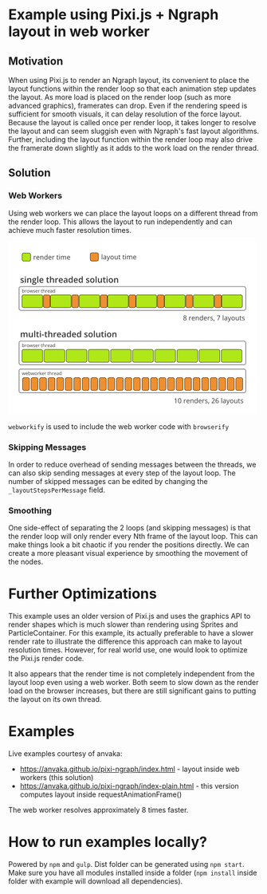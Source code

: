 # Example using Pixi.js + Ngraph layout in web worker

## Motivation
When using Pixi.js to render an Ngraph layout, its convenient to place the layout functions within the render loop so that each animation step updates the layout. As more load is placed on the render loop (such as more advanced graphics), framerates can drop. Even if the rendering speed is sufficient for smooth visuals, it can delay resolution of the force layout. Because the layout is called once per render loop, it takes longer to resolve the layout and can seem sluggish even with Ngraph's fast layout algorithms. Further, including the layout function within the render loop may also drive the framerate down slightly as it adds to the work load on the render thread.

## Solution
### Web Workers
Using web workers we can place the layout loops on a different thread from the render loop. This allows the layout to run independently and can achieve much faster resolution times. 

![threading graphic ](_gfx/threading.png)

`webworkify` is used to include the web worker code with `browserify`

### Skipping Messages
In order to reduce overhead of sending messages between the threads, we can also skip sending messages at every step of the layout loop. The number of skipped messages can be edited by changing the `_layoutStepsPerMessage` field.

### Smoothing
One side-effect of separating the 2 loops (and skipping messages) is that the render loop will only render every Nth frame of the layout loop. This can make things look a bit chaotic if you render the positions directly. We can create a more pleasant visual experience by smoothing the movement of the nodes.

# Further Optimizations
This example uses an older version of Pixi.js and uses the graphics API to render shapes which is much slower than rendering using Sprites and ParticleContainer. For this example, its actually preferable to have a slower render rate to illustrate the difference this approach can make to layout resolution times. However, for real world use, one would look to optimize the Pixi.js render code. 

It also appears that the render time is not completely independent from the layout loop even using a web worker. Both seem to slow down as the render load on the browser increases, but there are still significant gains to putting the layout on its own thread.  

# Examples
Live examples courtesy of anvaka:
* https://anvaka.github.io/pixi-ngraph/index.html - layout inside web workers (this solution)
* https://anvaka.github.io/pixi-ngraph/index-plain.html - this version computes layout inside requestAnimationFrame()

The web worker resolves approximately 8 times faster.

# How to run examples locally?
Powered by `npm` and `gulp`.  Dist folder can be generated using `npm start`. Make sure you have all modules installed inside a folder (`npm install` inside folder with example will download all dependencies). 
